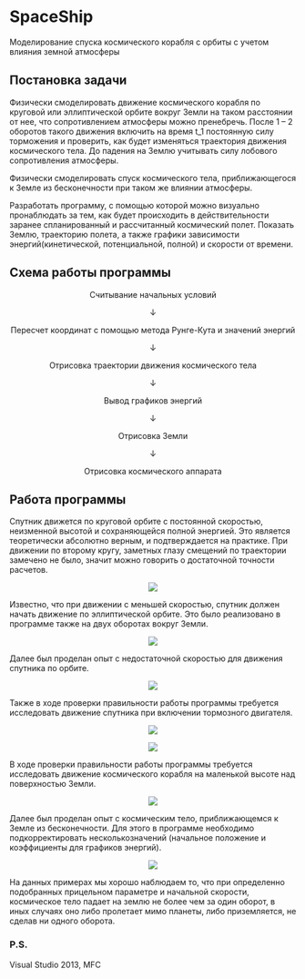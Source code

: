 # SpaceShip
Моделирование спуска космического корабля с орбиты с учетом влияния земной атмосферы

## Постановка задачи
Физически смоделировать движение космического корабля по круговой или эллиптической орбите вокруг Земли на таком расстоянии от нее, что сопротивлением атмосферы можно пренебречь. После 1 – 2 оборотов такого движения включить на время t_1 постоянную силу торможения и проверить, как будет изменяться траектория движения космического тела. До падения на Землю учитывать силу лобового сопротивления атмосферы.

Физически смоделировать спуск космического тела, приближающегося к Земле из бесконечности при таком же влиянии атмосферы.

Разработать программу, с помощью которой можно визуально пронаблюдать за тем,  как будет происходить в действительности заранее спланированный и рассчитанный космический полет. Показать Землю, траекторию полета, а также графики зависимости энергий(кинетической, потенциальной, полной) и скорости от времени.

## Схема работы программы
<p align="center">Считывание начальных условий</p>
<p align="center">↓</p>
<p align="center">Пересчет координат с помощью метода Рунге-Кута и значений энергий</p>
<p align="center">↓</p>
<p align="center">Отрисовка траектории движения космического тела</p>
<p align="center">↓</p>
<p align="center">Вывод графиков энергий</p>
<p align="center">↓</p>
<p align="center">Отрисовка Земли</p>
<p align="center">↓</p>
<p align="center">Отрисовка космического аппарата</p>

## Работа программы
Спутник движется по круговой орбите с постоянной скоростью, неизменной высотой и сохраняющейся полной энергией. Это является теоретически абсолютно верным, и подтверждается на практике. При движении по второму кругу, заметных глазу смещений по траектории замечено не было, значит можно говорить о достаточной точности расчетов.
<p align="center"><img src="/screenshots/1.%20%D0%94%D0%B2%D0%B8%D0%B6%D0%B5%D0%BD%D0%B8%D0%B5%20%D0%BA%D0%BE%D1%81%D0%BC%D0%B8%D1%87%D0%B5%D1%81%D0%BA%D0%BE%D0%B3%D0%BE%20%D0%BA%D0%BE%D1%80%D0%B0%D0%B1%D0%BB%D1%8F%20%D0%BF%D0%BE%20%D0%BA%D1%80%D1%83%D0%B3%D0%BE%D0%B2%D0%BE%D0%B9%20%D0%BE%D1%80%D0%B1%D0%B8%D1%82%D0%B5.png"/></p>

Известно, что при движении с меньшей скоростью, спутник должен начать движение по эллиптической орбите. Это было реализовано в программе также на двух оборотах вокруг Земли.
<p align="center"><img src="/screenshots/2.%20%D0%94%D0%B2%D0%B8%D0%B6%D0%B5%D0%BD%D0%B8%D0%B5%20%D0%BA%D0%BE%D1%81%D0%BC%D0%B8%D1%87%D0%B5%D1%81%D0%BA%D0%BE%D0%B3%D0%BE%20%D0%BA%D0%BE%D1%80%D0%B0%D0%B1%D0%BB%D1%8F%20%D0%BF%D0%BE%20%D1%8D%D0%BB%D0%BB%D0%B8%D0%BF%D1%82%D0%B8%D1%87%D0%B5%D1%81%D0%BA%D0%BE%D0%B9%20%D0%BE%D1%80%D0%B1%D0%B8%D1%82%D0%B5.png"/></p>

Далее был проделан опыт с недостаточной скоростью для движения спутника по орбите.
<p align="center"><img src="/screenshots/3.%20%D0%9F%D0%B0%D0%B4%D0%B5%D0%BD%D0%B8%D0%B5%20%D0%BA%D0%BE%D1%81%D0%BC%D0%B8%D1%87%D0%B5%D1%81%D0%BA%D0%BE%D0%B3%D0%BE%20%D0%BA%D0%BE%D1%80%D0%B0%D0%B1%D0%BB%D1%8F%20%D0%BD%D0%B0%20%D0%BF%D0%BE%D0%B2%D0%B5%D1%80%D1%85%D0%BD%D0%BE%D1%81%D1%82%D1%8C%20%D0%97%D0%B5%D0%BC%D0%BB%D0%B8%20%D0%BF%D1%80%D0%B8%20%D1%81%D0%BA%D0%BE%D1%80%D0%BE%D1%81%D1%82%D0%B8%2C%20%D0%BD%D0%B5%D0%B4%D0%BE%D1%81%D1%82%D0%B0%D1%82%D0%BE%D1%87%D0%BD%D0%BE%D0%B9%20%D0%B4%D0%BB%D1%8F%20%D0%BF%D0%BE%D0%BB%D0%B5%D1%82%D0%B0%20%D0%BF%D0%BE%20%D0%BE%D1%80%D0%B1%D0%B8%D1%82%D0%B5%20(%D0%BD%D0%B0%20%D0%B2%D1%8B%D1%81%D1%82%D0%B0%D0%B2%D0%BB%D0%B5%D0%BD%D0%BD%D0%BE%D0%B9%20%D0%B2%D1%8B%D1%81%D0%BE%D1%82%D0%B5).png"/></p>

Также в ходе проверки правильности работы программы требуется исследовать движение спутника при включении тормозного двигателя.
<p align="center"><img src="/screenshots/4.%20%D0%94%D0%B2%D0%B8%D0%B6%D0%B5%D0%BD%D0%B8%D0%B5%20%D0%BA%D0%BE%D1%81%D0%BC%D0%B8%D1%87%D0%B5%D1%81%D0%BA%D0%BE%D0%B3%D0%BE%20%D0%BA%D0%BE%D1%80%D0%B0%D0%B1%D0%BB%D1%8F%20%D0%BF%D1%80%D0%B8%20%D0%B2%D0%BA%D0%BB%D1%8E%D1%87%D0%B5%D0%BD%D0%B8%D0%B8%20%D1%82%D0%BE%D1%80%D0%BC%D0%BE%D0%B7%D0%BD%D0%BE%D0%B3%D0%BE%20%D0%B4%D0%B2%D0%B8%D0%B3%D0%B0%D1%82%D0%B5%D0%BB%D1%8F.png"/></p>
<p align="center"><img src="/screenshots/5.%20%D0%94%D0%B2%D0%B8%D0%B6%D0%B5%D0%BD%D0%B8%D0%B8%20%D0%BA%D0%BE%D1%81%D0%BC%D0%B8%D1%87%D0%B5%D1%81%D0%BA%D0%BE%D0%B3%D0%BE%20%D0%BA%D0%BE%D1%80%D0%B0%D0%B1%D0%BB%D1%8F%20(%D1%81%20%D0%B4%D1%80%D1%83%D0%B3%D0%B8%D0%BC%D0%B8%20%D0%BD%D0%B0%D1%87%D0%B0%D0%BB%D1%8C%D0%BD%D1%8B%D0%BC%D0%B8%20%D0%B4%D0%B0%D0%BD%D0%BD%D1%8B%D0%BC%D0%B8)%20%D0%BF%D1%80%D0%B8%20%D0%B2%D0%BA%D0%BB%D1%8E%D1%87%D0%B5%D0%BD%D0%B8%D0%B8%20%D1%82%D0%BE%D1%80%D0%BC%D0%BE%D0%B7%D0%BD%D0%BE%D0%B3%D0%BE%20%D0%B4%D0%B2%D0%B8%D0%B3%D0%B0%D1%82%D0%B5%D0%BB%D1%8F.png"/></p>

В ходе проверки правильности работы программы требуется исследовать движение космического корабля на маленькой высоте над поверхностью Земли.
<p align="center"><img src="/screenshots/6.%20%D0%9F%D0%B0%D0%B4%D0%B5%D0%BD%D0%B8%D0%B5%20%D0%BA%D0%BE%D1%81%D0%BC%D0%B8%D1%87%D0%B5%D1%81%D0%BA%D0%BE%D0%B3%D0%BE%20%D0%BA%D0%BE%D1%80%D0%B0%D0%B1%D0%BB%D1%8F%20%D0%BD%D0%B0%20%D0%BF%D0%BE%D0%B2%D0%B5%D1%80%D1%85%D0%BD%D0%BE%D1%81%D1%82%D1%8C%20%D0%97%D0%B5%D0%BC%D0%BB%D0%B8%2C%20%D0%B2%D1%8B%D0%B7%D0%B2%D0%B0%D0%BD%D0%BD%D0%BE%D0%B5%20%D1%81%D0%BE%D0%BF%D1%80%D0%BE%D1%82%D0%B8%D0%B2%D0%BB%D0%B5%D0%BD%D0%B8%D0%B5%D0%BC%20%D0%B0%D1%82%D0%BC%D0%BE%D1%81%D1%84%D0%B5%D1%80%D1%8B.png"/></p>

Далее был проделан опыт с космическим тело, приближающемся к Земле из бесконечности. Для этого в программе необходимо подкорректировать несколькозначений (начальное положение и коэффициенты для графиков энергий).
<p align="center"><img src="n/screenshots/7.%20%D0%94%D0%B2%D0%B8%D0%B6%D0%B5%D0%BD%D0%B8%D0%B5%20%D0%BA%D0%BE%D1%81%D0%BC%D0%B8%D1%87%D0%B5%D1%81%D0%BA%D0%BE%D0%B3%D0%BE%20%D1%82%D0%B5%D0%BB%D0%B0%20%D0%B8%D0%B7%20%D0%B1%D0%B5%D1%81%D0%BA%D0%BE%D0%BD%D0%B5%D1%87%D0%BD%D0%BE%D1%81%D1%82%D0%B8%20%D1%81%20%D0%BF%D1%80%D0%B5%D0%B4%D0%B2%D0%B0%D1%80%D0%B8%D1%82%D0%B5%D0%BB%D1%8C%D0%BD%D0%BE%20%D0%B7%D0%B0%D0%B4%D0%B0%D0%BD%D0%BD%D1%8B%D0%BC%D0%B8%20%D0%BD%D0%B0%D1%87%D0%B0%D0%BB%D1%8C%D0%BD%D1%8B%D0%BC%D0%B8%20%D0%BF%D0%B0%D1%80%D0%B0%D0%BC%D0%B5%D1%82%D1%80%D0%B0%D0%BC%D0%B8.png"/></p>

На данных примерах мы хорошо наблюдаем то, что при определенно подобранных прицельном параметре и начальной скорости, космическое тело падает на землю не более чем за один оборот, в иных случаях оно либо пролетает мимо планеты, либо приземляется, не сделав ни одного оборота.

### P.S.
Visual Studio 2013, MFC
